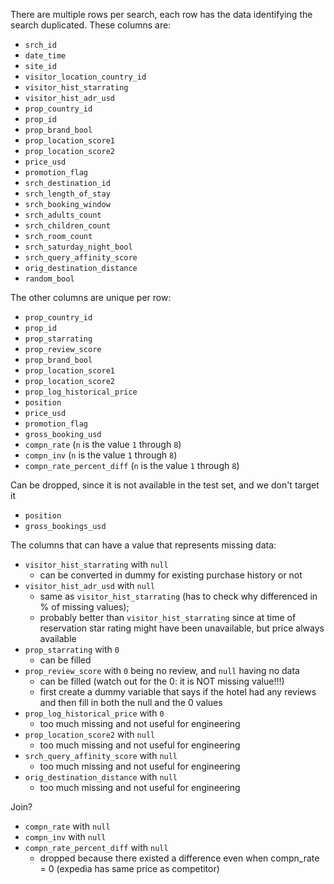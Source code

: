 There are multiple rows per search, each row has the data identifying the search duplicated. These columns are:
* `srch_id`
* `date_time`
* `site_id`
* `visitor_location_country_id`
* `visitor_hist_starrating`
* `visitor_hist_adr_usd`
* `prop_country_id`
* `prop_id`
* `prop_brand_bool`
* `prop_location_score1`
* `prop_location_score2`
* `price_usd`
* `promotion_flag`
* `srch_destination_id`
* `srch_length_of_stay`
* `srch_booking_window`
* `srch_adults_count`
* `srch_children_count`
* `srch_room_count`
* `srch_saturday_night_bool`
* `srch_query_affinity_score`
* `orig_destination_distance`
* `random_bool`

The other columns are unique per row:
* `prop_country_id`
* `prop_id`
* `prop_starrating`
* `prop_review_score`
* `prop_brand_bool`
* `prop_location_score1`
* `prop_location_score2`
* `prop_log_historical_price`
* `position`
* `price_usd`
* `promotion_flag`
* `gross_booking_usd`
* `compn_rate` (`n` is the value `1` through `8`)
* `compn_inv` (`n` is the value `1` through `8`)
* `compn_rate_percent_diff` (`n` is the value `1` through `8`)

Can be dropped, since it is not available in the test set, and we don't target it
* `position`
* `gross_bookings_usd`

The columns that can have a value that represents missing data:
* `visitor_hist_starrating` with `null`
    - can be converted in dummy for existing purchase history or not
* `visitor_hist_adr_usd` with `null`
    - same as `visitor_hist_starrating` (has to check why differenced in % of missing values);
    - probably better than `visitor_hist_starrating` since at time of reservation star rating might have been unavailable, but price always available
* `prop_starrating` with `0`
    - can be filled
* `prop_review_score` with `0` being no review, and `null` having no data
    - can be filled (watch out for the 0: it is NOT missing value!!!)
    - first create a dummy variable that says if the hotel had any reviews and then fill in both the null and the 0 values
* `prop_log_historical_price` with `0`
    - too much missing and not useful for engineering
* `prop_location_score2` with `null`
    - too much missing and not useful for engineering
* `srch_query_affinity_score` with `null`
    - too much missing and not useful for engineering
* `orig_destination_distance` with `null`
    - too much missing and not useful for engineering

Join?
* `compn_rate` with `null`
* `compn_inv` with `null`
* `compn_rate_percent_diff` with `null`
    - dropped because there existed a difference even when compn_rate = 0 (expedia has same price as competitor)

